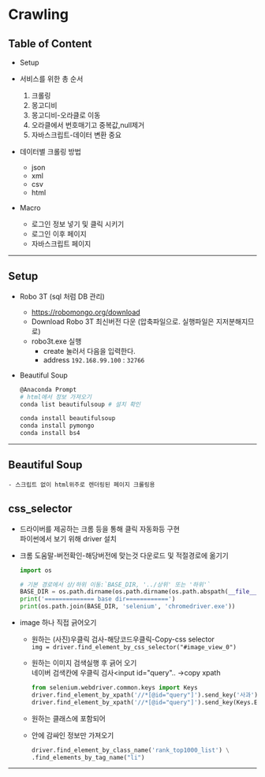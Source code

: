 # Crawling

## Table of Content
- Setup
- 서비스를 위한 총 순서
    1. 크롤링
    1. 몽고디비
    1. 몽고디비-오라클로 이동
    1. 오라클에서 번호매기고 중복값,null제거
    1. 자바스크립트-데이터 변환 중요


- 데이터별 크롤링 방법
    - json
    - xml
    - csv
    - html 

- Macro    
    - 로그인 정보 넣기 및 클릭 시키기
    - 로그인 이후 페이지
    - 자바스크립트 페이지

---

## Setup
- Robo 3T (sql 처럼 DB 관리)
    - https://robomongo.org/download
    - Download Robo 3T 최신버전 다운 (압축파일으로. 실행파일은 지저분해지므로)
    - robo3t.exe 실행
        - create 눌러서 다음을 입력한다.
        - address `192.168.99.100` : `32766`

- Beautiful Soup  
    ```bash
    @Anaconda Prompt
    # html에서 정보 가져오기
    conda list beautifulsoup # 설치 확인
    
    conda install beautifulsoup
    conda install pymongo
    conda install bs4
    ```
---

## Beautiful Soup
    - 스크립트 없이 html위주로 렌더링된 페이지 크롤링용

## css_selector

- 드라이버를 제공하는 크롬 등을 통해 클릭 자동화등 구현  
파이썬에서 보기 위해 driver 설치  
- 크롬 도움말-버전확인-해당버전에 맞는것 다운로드 및 적절경로에 옮기기  

    ```py
    import os

    # 기본 경로에서 상/하위 이동:`BASE_DIR, '../상위' 또는 '하위'`
    BASE_DIR = os.path.dirname(os.path.dirname(os.path.abspath(__file__)))
    print('============== base dir============')
    print(os.path.join(BASE_DIR, 'selenium', 'chromedriver.exe'))
    ```

- image 하나 직접 긁어오기
    - 원하는 (사진)우클릭 검사-해당코드우클릭-Copy-css selector  
    `img = driver.find_element_by_css_selector("#image_view_0")`
    
    - 원하는 이미지 검색실행 후 긁어 오기  
    네이버 검색칸에 우클릭 검사<input id="query".. ->copy xpath
        ```py
        from selenium.webdriver.common.keys import Keys
        driver.find_element_by_xpath('//*[@id="query"]').send_key('사과')
        driver.find_element_by_xpath('//*[@id="query"]').send_key(Keys.ENTER)
    
    - 원하는 클래스에 포함되어 <li>안에 감싸인 정보만 가져오기
        ```py
        driver.find_element_by_class_name('rank_top1000_list') \
        .find_elements_by_tag_name("li")
        ```
---

    
 
